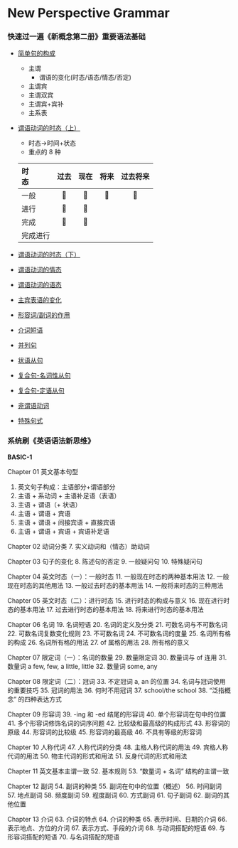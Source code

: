 # New Perspective Grammar

### 快速过一遍《新概念第二册》重要语法基础
* [简单句的构成](./N2/1.md)
  * 主谓
    * 谓语的变化(时态/语态/情态/否定)
  * 主谓宾
  * 主谓双宾
  * 主谓宾+宾补
  * 主系表
* [谓语动词的时态（上）](./N2/2.md)
  * 时态->时间+状态
  * 重点的 8 种

  时<br>态|过去|现在|将来|过去将来|
  |:-|:-:|:-:|:-:|:-:|
  |一般|📌|📌|📌|📌|
  |进行|📌|📌|||
  |完成|📌|📌|||
  |完成进行|||||
* [谓语动词的时态（下）](./N2/3.md)
* [谓语动词的情态](./N2/4.md)
* [谓语动词的语态](./N2/5.md)
* [主宾表语的变化](./N2/6.md)
* [形容词/副词的作用](./N2/7.md)
* [介词短语](./N2/8.md)
* [并列句](./N2/9.md)
* [状语从句](./N2/10.md)
* [复合句-名词性从句](./N2/11.md)
* [复合句-定语从句](./N2/12.md)
* [非谓语动词](./N2/13.md)
* [特殊句式](./N2/14.md)

### 系统刷《英语语法新思维》

**BASIC-1**

Chapter 01 英文基本句型
1. 英文句子构成：主语部分+谓语部分
2. 主语 + 系动词 + 主语补足语（表语）
3. 主语 + 谓语（+ 状语）
4. 主语 + 谓语 + 宾语
5. 主语 + 谓语 + 间接宾语 + 直接宾语
6. 主语 + 谓语 + 宾语 + 宾语补足语

Chapter 02 动词分类
7. 实义动词和（情态）助动词

Chapter 03 句子的变化
8. 陈述句的否定
9. 一般疑问句
10. 特殊疑问句

Chapter 04 英文时态（一）：一般时态
11. 一般现在时态的两种基本用法
12. 一般现在时态的其他用法
13. 一般过去时态的基本用法
14. 一般将来时态的三种用法

Chapter 05 英文时态（二）：进行时态
15. 进行时态的构成与意义
16. 现在进行时态的基本用法
17. 过去进行时态的基本用法
18. 将来进行时态的基本用法

Chapter 06 名词
19. 名词短语
20. 名词的定义及分类
21. 可数名词与不可数名词
22. 可数名词复数变化规则
23. 不可数名词
24. 不可数名词的度量
25. 名词所有格的构成
26. 名词所有格的用法
27. of 属格的用法
28. 所有格的意义

Chapter 07 限定词（一）：名词的数量
29. 数量限定词
30. 数量词与 of 连用
31. 数量词 a few, few, a little, little
32. 数量词 some, any

Chapter 08 限定词（二）：冠词
33. 不定冠词 a, an 的位置
34. 名词与冠词使用的重要技巧
35. 冠词的用法
36. 何时不用冠词
37. school/the school
38. “泛指概念” 的四种表达方式

Chapter 09 形容词
39. -ing 和 -ed 结尾的形容词
40. 单个形容词在句中的位置
41. 多个形容词修饰名词的词序问题
42. 比较级和最高级的构成形式
43. 形容词的原级
44. 形容词的比较级
45. 形容词的最高级
46. 不具有等级的形容词

Chapter 10 人称代词
47. 人称代词的分类
48. 主格人称代词的用法
49. 宾格人称代词的用法
50. 物主代词的形式和用法
51. 反身代词的形式和用法

Chapter 11 英文基本主谓一致
52. 基本规则
53. “数量词 + 名词” 结构的主谓一致

Chapter 12 副词
54. 副词的种类
55. 副词在句中的位置（概述）
56. 时间副词
57. 地点副词
58. 频度副词
59. 程度副词
60. 方式副词
61. 句子副词
62. 副词的其他位置

Chapter 13 介词
63. 介词的特点
64. 介词的种类
65. 表示时间、日期的介词
66. 表示地点、方位的介词
67. 表示方式、手段的介词
68. 与动词搭配的短语
69. 与形容词搭配的短语
70. 与名词搭配的短语



